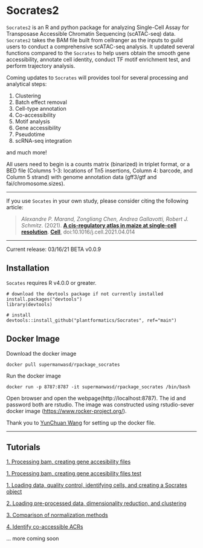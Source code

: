 
# Socrates2



`Socrates2` is an R and python package for analyzing Single-Cell Assay for Transposase Accessible Chromatin Sequencing (scATAC-seq) data. `Socrates2` takes the BAM file built from cellranger as the inputs to guild users to conduct a comprehensive scATAC-seq analysis. It updated several functions compared to the `Socrates` to help users obtain the smooth gene accessibility, annotate cell identity, conduct TF motif enrichment test, and perform trajectory analysis. 




Coming updates to `Socrates` will provides tool for several processing and analytical steps: 

1. Clustering
2. Batch effect removal 
3. Cell-type annotation 
4. Co-accessibility 
5. Motif analysis 
6. Gene accessibility 
7. Pseudotime 
8. scRNA-seq integration

and much more!

All users need to begin is a counts matrix (binarized) in triplet format, or a BED file (Columns 1-3: locations of Tn5 insertions, Column 4: barcode, and Column 5 strand) with genome annotation data (gff3/gtf and fai/chromosome.sizes). 

---

If you use `Socates` in your own study, please consider citing the following article:

> *Alexandre P. Marand, Zongliang Chen, Andrea Gallavotti, Robert J. Schmitz*. (2021). 
> [**A cis-regulatory atlas in maize at single-cell resolution**](https://doi.org/10.1016/j.cell.2021.04.014). 
> [**Cell**](https://doi.org/10.1016/j.cell.2021.04.014),  doi:10.1016/j.cell.2021.04.014

---

Current release: 03/16/21 BETA v0.0.9

## Installation

`Socates` requires R v4.0.0 or greater. 

```
# download the devtools package if not currently installed
install.packages("devtools")
library(devtools)

# install
devtools::install_github("plantformatics/Socrates", ref="main")
```
## Docker Image

Download the docker image
```
docker pull supermanwasd/rpackage_socrates
```
Run the docker image
```
docker run -p 8787:8787 -it supermanwasd/rpackage_socrates /bin/bash
```
Open browser and open the webpage(http://localhost:8787). The id and password both are rstudio. The image was constructed using rstudio-sever docker image (https://www.rocker-project.org/).

Thank you to [YunChuan Wang](https://github.com/supermanwasd) for setting up the docker file. 

---

## Tutorials

[1. Processing bam, creating gene accesibility files](http://htmlpreview.github.io/?https://github.com/yanhaidong1/Socrates2-/blob/main/test.html)

[1. Processing bam, creating gene accesibility files test](https://rawcdn.githack.com/yanhaidong1/Socrates2/tree/main/vignettes/test.html)


[1. Loading data, quality control, identifying cells, and creating a Socrates object](https://htmlpreview.github.io/?https://github.com/plantformatics/Socrates/blob/main/vignettes/Load_and_QC_data.html)

[2. Loading pre-processed data, dimensionality reduction, and clustering](https://htmlpreview.github.io/?https://github.com/plantformatics/Socrates/blob/main/vignettes/Socrates_simple_clustering_tutorial.html)

[3. Comparison of normalization methods](https://htmlpreview.github.io/?https://github.com/plantformatics/Socrates/blob/main/vignettes/Socrates_clustering_comparison_tutorial_html.html)

[4. Identify co-accessible ACRs](https://htmlpreview.github.io/?https://github.com/plantformatics/Socrates/blob/main/vignettes/Socrates_coACRs_tutorial.html)

...  more coming soon
